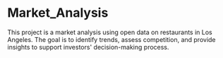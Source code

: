 # Market_Analysis
This project is a market analysis using open data on restaurants in Los Angeles. The goal is to identify trends, assess competition, and provide insights to support investors' decision-making process.

